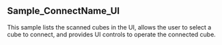 ## Sample_ConnectName_UI

This sample lists the scanned cubes in the UI, allows the user to select a cube to connect, and provides UI controls to operate the connected cube.
